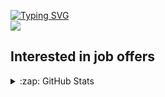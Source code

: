 [![Typing SVG](https://readme-typing-svg.demolab.com?font=Fira+Code&vCenter=true&multiline=true&width=435&height=70&lines=Danila;Junior+Java+Developer)](https://git.io/typing-svg)\
![](https://komarev.com/ghpvc/?username=elseff)

## Interested in job offers

<details>
  <summary>:zap: GitHub Stats</summary>
  <img align="left" alt="elseff's GitHub Stats" src="https://github-readme-stats.vercel.app/api?username=elseff&show_icons=true&theme=dracula" />
</details>
